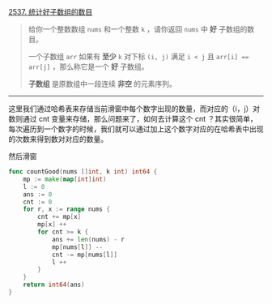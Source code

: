 [2537. 统计好子数组的数目](https://leetcode.cn/problems/count-the-number-of-good-subarrays/)

> 给你一个整数数组 `nums` 和一个整数 `k` ，请你返回 `nums` 中 **好** 子数组的数目。
>
> 一个子数组 `arr` 如果有 **至少** `k` 对下标 `(i, j)` 满足 `i < j` 且 `arr[i] == arr[j]` ，那么称它是一个 **好** 子数组。
>
> **子数组** 是原数组中一段连续 **非空** 的元素序列。

---

这里我们通过哈希表来存储当前滑窗中每个数字出现的数量，而对应的（i，j）对数则通过 cnt 变量来存储，那么问题来了，如何去计算这个 cnt ？其实很简单，每次遍历到一个数字的时候，我们就可以通过加上这个数字对应的在哈希表中出现的次数来得到数对对应的数量。

然后滑窗

```go
func countGood(nums []int, k int) int64 {
    mp := make(map[int]int)
    l := 0
    ans := 0
    cnt := 0
    for r, x := range nums {
        cnt += mp[x]
        mp[x] ++
        for cnt >= k {
            ans += len(nums) - r
            mp[nums[l]] --
            cnt -= mp[nums[l]]
            l ++
        }
    }
    return int64(ans)
}
```




